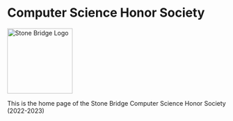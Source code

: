 <!-- markdownlint-disable MD033 -->

# Computer Science Honor Society

<img src= "https://raw.githubusercontent.com/SBCSHS/sbcshs-website/main/overrides/.icons/assets/sbhs.png" alt="Stone Bridge Logo" height=150 width = 150>

This is the home page of the Stone Bridge Computer Science Honor Society (2022-2023)
